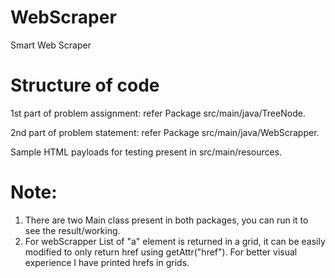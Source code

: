 # WebScraper
Smart Web Scraper

# Structure of code
1st part of problem assignment:   refer Package src/main/java/TreeNode.

2nd part of problem statement:  refer Package src/main/java/WebScrapper.

Sample HTML payloads for testing present in src/main/resources.

# Note:
1. There are two Main class present in both packages, you can run it to see the result/working.
2. For webScrapper List of "a" element is returned in a grid, it can be easily modified to only return href using getAttr("href"). 
  For better visual experience I have printed hrefs in grids.


